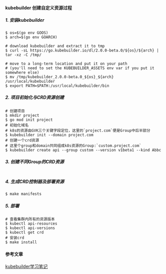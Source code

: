 #### kubebuilder 创建自定义资源过程

##### 1. 安装kubebuilder

```shell
$ os=$(go env GOOS)
$ arch=$(go env GOARCH)

# download kubebuilder and extract it to tmp
$ curl -sL https://go.kubebuilder.io/dl/2.0.0-beta.0/${os}/${arch} | tar -xz -C /tmp/

# move to a long-term location and put it on your path
# (you'll need to set the KUBEBUILDER_ASSETS env var if you put it somewhere else)
$ mv /tmp/kubebuilder_2.0.0-beta.0_${os}_${arch} /usr/local/kubebuilder
$ export PATH=$PATH:/usr/local/kubebuilder/bin
```



##### 2. 项目初始化与CRD资源创建

```shell
# 创建项目
$ mkdir project
$ go mod init project
# 初始化域名
# k8s的资源由GVK三个关键字段定位，这里的`project.com`便是Group中后半部分
$ kubebuilder init --domain project.com 
# 创建一个crd资源
# 这里个group和domain共同组成k8s资源的Group:`custom.project.com`
$ kubebuilder create api --group custom --version v1beta1 --kind Abbc
```

##### 3. 创建不同Group的CRD资源

```shell

```

##### 4. 生成CRD控制器及部署资源

```shell
$ make manifests
```

##### 5. 部署

```shell
# 查看集群内所有的资源版本
$ kubectl api-resources
$ kubectl api-versions
$ kubectl get crd
# 安装crd
$ make install
```

#### 参考文章

[kubebuilder学习笔记](https://segmentfault.com/a/1190000020359577 )